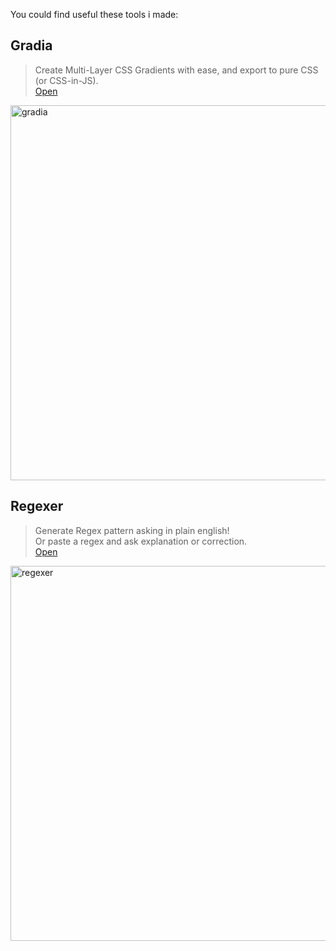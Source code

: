 You could find useful these tools i made:

## Gradia

> Create Multi-Layer CSS Gradients with ease, and export to pure CSS (or CSS-in-JS).  
> [Open](https://regexer.dev/?ref=github)

<img width="600" alt="gradia" src="https://user-images.githubusercontent.com/47954700/213765289-fdaad04a-906b-4361-8c78-1709f357a131.png">


## Regexer

> Generate Regex pattern asking in plain english!  
> Or paste a regex and ask explanation or correction.  
> [Open](https://regexer.dev/?ref=github)

<img width="600" alt="regexer" src="https://user-images.githubusercontent.com/47954700/213765361-f0c472a5-4e4b-4d7f-916c-bc97694a7b2f.png">



<!--
**tresorama/tresorama** is a ✨ _special_ ✨ repository because its `README.md` (this file) appears on your GitHub profile.

Here are some ideas to get you started:

- 🔭 I’m currently working on ...
- 🌱 I’m currently learning ...
- 👯 I’m looking to collaborate on ...
- 🤔 I’m looking for help with ...
- 💬 Ask me about ...
- 📫 How to reach me: ...
- 😄 Pronouns: ...
- ⚡ Fun fact: ...
-->
